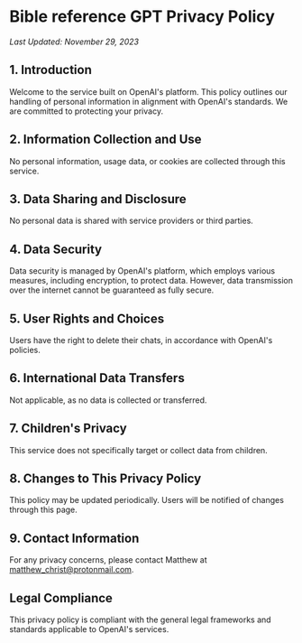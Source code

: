 # Bible reference GPT Privacy Policy

_Last Updated: November 29, 2023_

## 1. Introduction

Welcome to the service built on OpenAI's platform. This policy outlines our handling of personal information in alignment with OpenAI's standards. We are committed to protecting your privacy.

## 2. Information Collection and Use

No personal information, usage data, or cookies are collected through this service.

## 3. Data Sharing and Disclosure

No personal data is shared with service providers or third parties. 

## 4. Data Security

Data security is managed by OpenAI's platform, which employs various measures, including encryption, to protect data. However, data transmission over the internet cannot be guaranteed as fully secure.

## 5. User Rights and Choices

Users have the right to delete their chats, in accordance with OpenAI's policies. 

## 6. International Data Transfers

Not applicable, as no data is collected or transferred.

## 7. Children's Privacy

This service does not specifically target or collect data from children.

## 8. Changes to This Privacy Policy

This policy may be updated periodically. Users will be notified of changes through this page.

## 9. Contact Information

For any privacy concerns, please contact Matthew at [matthew_christ@protonmail.com](mailto:matthew_christ@protonmail.com).

## Legal Compliance

This privacy policy is compliant with the general legal frameworks and standards applicable to OpenAI's services.
